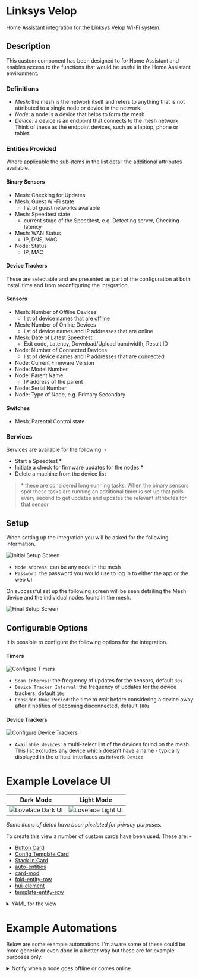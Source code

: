 
# Linksys Velop

Home Assistant integration for the Linksys Velop Wi-Fi system.

## Description

This custom component has been designed to for Home Assistant and enables 
access to the functions that would be useful in the Home Assistant environment.

### Definitions
 
- _Mesh_: the mesh is the network itself and refers to anything that is not 
  attributed to a single node or device in  the network.
- _Node_: a node is a device that helps to form the mesh.
- _Device_: a device is an endpoint that connects to the mesh network. Think 
  of these as the endpoint devices, such as a laptop, phone or tablet. 

### Entities Provided
Where applicable the sub-items in the list detail the additional attributes 
available.

#### Binary Sensors

- Mesh: Checking for Updates
- Mesh: Guest Wi-Fi state
  - list of guest networks available
- Mesh: Speedtest state
  - current stage of the Speedtest, e.g. Detecting server, Checking latency
- Mesh: WAN Status
  - IP, DNS, MAC
- Node: Status
  - IP, MAC

#### Device  Trackers

These are selectable and are presented as part of the configuration at both 
install time and from reconfiguring the integration.

#### Sensors

- Mesh: Number of Offline Devices
  - list of device names that are offline
- Mesh: Number of Online Devices
  - list of device names and IP addresses that are online
- Mesh: Date of Latest Speedtest
  - Exit code, Latency, Download/Upload bandwidth, Result ID
- Node: Number of Connected Devices
  - list of device names and IP addresses that are connected
- Node: Current Firmware Version
- Node: Model Number
- Node: Parent Name
  - IP address of the parent
- Node: Serial Number
- Node: Type of Node, e.g. Primary Secondary

#### Switches

- Mesh: Parental Control state

### Services

Services are available for the following: -

- Start a Speedtest &ast;
- Initiate a check for firmware updates for the nodes &ast;
- Delete a machine from the device list

> &ast; these are considered long-running tasks. When the binary sensors spot 
  these tasks are running an additional timer is set up that polls every 
  second to get updates and updates the relevant attributes for that sensor.    

## Setup

When setting up the integration you will be asked for the following information.

![Initial Setup Screen](https://github.com/uvjim/linksys_velop/raw/main/images/setup_user.png)

- `Node address`: can be any node in the mesh
- `Password`: the password you would use to log in to either the app or the 
  web UI

On successful set up the following screen will be seen detailing the Mesh 
device and the individual nodes found in the mesh.

![Final Setup Screen](https://github.com/uvjim/linksys_velop/raw/main/images/setup_final.png)

## Configurable Options

It is possible to configure the following options for the integration.

#### Timers

![Configure Timers](https://github.com/uvjim/linksys_velop/raw/main/images/config_timers.png)

- `Scan Interval`: the frequency of updates for the sensors, default `30s`
- `Device Tracker Interval`: the frequency of updates for the device 
  trackers, default `10s`
- `Consider Home Period`: the time to wait before considering a device away 
  after it notifies of becoming disconnected, default `180s`

#### Device Trackers

![Configure Device Trackers](https://github.com/uvjim/linksys_velop/raw/main/images/config_device_trackers.png)

- `Available devices`: a multi-select list of the devices found on the mesh. 
  This list excludes any device which doesn't have a name - typically 
  displayed in the official interfaces as `Network Device`

# Example Lovelace UI

| Dark Mode | Light Mode |
|:---:|:---:|
| ![Lovelace Dark UI](https://github.com/uvjim/linksys_velop/raw/main/images/lovelace_dark.png) | ![Lovelace Light UI](https://github.com/uvjim/linksys_velop/raw/main/images/lovelace_light.png) |

*Some items of detail have been pixelated for privacy purposes.*

To create this view a number of custom cards have been used.  These are: -

- [Button Card](https://github.com/custom-cards/button-card)
- [Config Template Card](https://github.com/thomasloven/lovelace-hui-element)
- [Stack In Card](https://github.com/custom-cards/stack-in-card)
- [auto-entities](https://github.com/thomasloven/lovelace-auto-entities)
- [card-mod](https://github.com/thomasloven/lovelace-card-mod)
- [fold-entity-row](https://github.com/thomasloven/lovelace-fold-entity-row)
- [hui-element](https://github.com/thomasloven/lovelace-hui-element)
- [template-entity-row](https://github.com/thomasloven/lovelace-template-entity-row)

<details>
  <summary>YAML for the view</summary>

  ```yaml
  - title: Mesh
    path: mesh
    icon: ''
    badges: []
    cards:
      - type: custom:button-card
        color_type: blank-card
      - type: custom:stack-in-card
        cards:
          - type: custom:button-card
            entity: binary_sensor.velop_mesh_wan_status
            show_name: false
            icon: hass:web
            tap_action:
              action: none
            custom_fields:
              attr_dns_servers: '[[[ return entity.attributes.dns ]]]'
              attr_public_ip: '[[[ return entity.attributes.ip ]]]'
              attr_speedtest_latest: |
                [[[
                  var entity_speedtest = states['sensor.velop_mesh_speedtest_latest']          
                  var d = new Date(entity_speedtest.state)
                  return d.toLocaleString()
                ]]]
              attr_speedtest_details: |
                [[[
                  var round2 = (num) => Math.round(num * 100) / 100
                  var spacing_internal = 5
                  var spacing_external = 30
                  var icon_size = 22
                  var entity_speedtest = states['sensor.velop_mesh_speedtest_latest']
                  var latency = entity_speedtest.attributes.latency
                  var download_bandwidth = round2(entity_speedtest.attributes.download_bandwidth / 1024)
                  var upload_bandwidth = round2(entity_speedtest.attributes.upload_bandwidth / 1024)        
  
                  return `<span style="margin-right: ${spacing_external}px;">
                            <ha-icon icon="hass:swap-horizontal" style="width: ${icon_size}px;"></ha-icon>
                            <span>${latency}ms</span>
                          </span>
                          <span style="margin-right: ${spacing_external}px;">
                            <ha-icon icon="hass:cloud-download-outline" style="width: ${icon_size}px;"></ha-icon>
                            <span>${download_bandwidth} Mbps</span>
                          </span>
                          <span>
                            <ha-icon icon="hass:cloud-upload-outline" style="width: ${icon_size}px;"></ha-icon>
                            <span>${upload_bandwidth} Mbps</span>
                          </span>
                          `
                ]]]
            state:
              - value: 'on'
                color: cyan
              - value: 'off'
                color: red
            styles:
              card:
                - padding: 16px
              grid:
                - grid-template-areas: >-
                    "attr_dns_servers . attr_public_ip" "i i i"
                    "attr_speedtest_details attr_speedtest_details
                    attr_speedtest_details" "attr_speedtest_latest
                    attr_speedtest_latest attr_speedtest_latest"
                - grid-template-rows: 5% 1fr 5% 5%
                - grid-template-columns: 1fr min-content 1fr
              custom_fields:
                attr_dns_servers:
                  - justify-self: self-start
                attr_public_ip:
                  - justify-self: self-end
            extra_styles: >
              div[id^="attr_"] { font-size: smaller; color:
              var(--disabled-text-color);
  
              }
  
              div[id^="attr_speedtest_"] { margin-top: 10px; }
  
              #attr_speedtest_latest::before { content: 'As at:' }
  
              #attr_public_ip::before { content: 'Public IP: ' }
  
              #attr_dns_servers::before { content: 'DNS: ' }
          - type: entities
            entities:
              - type: divider
              - type: custom:fold-entity-row
                padding: 0
                group_config:
                  card_mod:
                    style: |
                      state-badge { display: none; }
                      state-badge + div { margin-left: 8px !important; }
                head:
                  type: custom:template-entity-row
                  name: Feature States
                  card_mod:
                    style: |
                      state-badge { display: none; }
                      state-badge + div { margin-left: 8px !important; }
                      .info.pointer { font-weight: 500; }
                      .state { margin-right: 10px; }
                entities:
                  - type: custom:template-entity-row
                    entity: binary_sensor.velop_mesh_parental_control
                    name: >-
                      {{ state_attr(config.entity,
                      'friendly_name').split(':')[1].strip() }}
                    state: >-
                      _(component.binary_sensor.state._.{{ states(config.entity)
                      }})
                  - type: custom:template-entity-row
                    entity: binary_sensor.velop_mesh_check_for_updates_status
                    name: >-
                      {{ state_attr(config.entity,
                      'friendly_name').split(':')[1].strip() }}
                    state: >-
                      _(component.binary_sensor.state._.{{ states(config.entity)
                      }})
              - type: custom:fold-entity-row
                padding: 0
                clickable: true
                group_config:
                  card_mod:
                    style:
                      hui-generic-entity-row:
                        $: |
                          state-badge { display: none; }
                          state-badge + div { margin-left: 8px !important; }
                head:
                  type: custom:template-entity-row
                  entity: sensor.velop_mesh_online_devices
                  name: >-
                    {{ state_attr(config.entity,
                    'friendly_name').split(':')[1].strip() }}
                  card_mod:
                    style: |
                      state-badge { display: none; }
                      state-badge + div { margin-left: 8px !important; }
                      .info.pointer { font-weight: 500; }
                      .state { margin-right: 10px; }
                entities:
                  - type: custom:hui-element
                    card_type: markdown
                    card_mod:
                      style:
                        .: |
                          ha-card { border-radius: 0px; box-shadow: none; }
                          ha-markdown { padding: 16px 0px 0px !important; }
                        ha-markdown$: >
                          table { width: 100%; }
  
                          tbody tr:nth-child(2n+1) { background-color:
                          var(--table-row-background-color); }
  
                          thead tr th, tbody tr td { padding: 0px 10px; }
                    content: >
                      {% set devices =
                      state_attr('sensor.velop_mesh_online_devices', 'devices')
                      %} | # | Name | IP |
  
                      |:---:|---|---:| {%- for device in devices -%}
                        {% set idx = loop.index %}
                        {%- for device_name, device_ip in device.items() %}
                      {{ "| {} | {} | {} |".format(idx, device_name,
                      ",".join(device_ip)) }}
                        {%- endfor %}
                      {%- endfor %}
              - type: custom:fold-entity-row
                padding: 0
                clickable: true
                group_config:
                  card_mod:
                    style:
                      hui-generic-entity-row:
                        $: |
                          state-badge { display: none; }
                          state-badge + div { margin-left: 8px !important; }
                head:
                  type: custom:template-entity-row
                  entity: sensor.velop_mesh_offline_devices
                  name: >-
                    {{ state_attr(config.entity,
                    'friendly_name').split(':')[1].strip() }}
                  card_mod:
                    style: |
                      state-badge { display: none; }
                      state-badge + div { margin-left: 8px !important; }
                      .info.pointer { font-weight: 500; }
                      .state { margin-right: 10px; }
                entities:
                  - type: custom:hui-element
                    card_type: markdown
                    card_mod:
                      style:
                        .: |
                          ha-card { border-radius: 0px; box-shadow: none; }
                          ha-markdown { padding: 16px 0px 0px !important; }
                        ha-markdown$: >
                          table { width: 100%; }
  
                          tbody tr:nth-child(2n+1) { background-color:
                          var(--table-row-background-color); }
  
                          thead tr th, tbody tr td { padding: 0px 10px; }
                    content: >
                      {% set devices =
                      state_attr('sensor.velop_mesh_offline_devices', 'devices')
                      %}
  
                      | # | Name |
  
                      |:---:|---|
  
                      {% for device in devices %} {{ "| {} | {}
                      |".format(loop.index, device) }}
  
                      {% endfor %}
      - type: custom:auto-entities
        card:
          type: vertical-stack
        card_param: cards
        filter:
          include:
            - entity_id: /^binary_sensor\.velop_(?!(mesh)).*_status/
              options:
                type: custom:stack-in-card
                cards:
                  - type: custom:button-card
                    entity: this.entity_id
                    aspect_ratio: 3/1
                    size: 100%
                    show_entity_picture: true
                    show_last_changed: true
                    entity_picture: |
                      [[[
                        var entity_model = states['sensor.' + entity.entity_id.split('.')[1].split('_').slice(0, -1).join('_') + '_model']
                        return '/local/velop_nodes/' + entity_model.state + '.png'
                      ]]]
                    name: |
                      [[[
                        return entity.attributes.friendly_name.replace("Velop", "").split(":")[0].trim()
                      ]]]
                    custom_fields:
                      attr_label_model: Model
                      attr_model: |
                        [[[
                          var entity_model_id = "sensor." + entity.entity_id.split(".")[1].split("_").slice(0, -1).join("_") + "_model"
                          var entity_model = states[entity_model_id]
  
                          return entity_model.state
                        ]]]
                      attr_label_serial: Serial
                      attr_serial: |
                        [[[
                          var entity_serial_id = "sensor." + entity.entity_id.split(".")[1].split("_").slice(0, -1).join("_") + "_serial"
                          var entity_serial = states[entity_serial_id]
  
                          return entity_serial.state
                        ]]]
                      attr_parent: |
                        [[[
                          var ret
                          var entity_parent_id = "sensor." + entity.entity_id.split(".")[1].split("_").slice(0, -1).join("_") + "_parent"
                          var entity_parent = states[entity_parent_id]
                          if (entity_parent.state != 'unknown') {
                            ret = 'Connected to ' + entity_parent.state
                          }
  
                          return ret || "N/A"
                        ]]]
                      attr_label_ip: IP Address
                      attr_ip: |
                        [[[
                          var ret = entity.attributes.ip || undefined
  
                          return ret || "N/A"
                        ]]]
                      attr_status: |
                        [[[
                          return `<ha-icon 
                            icon="hass:checkbox-blank-circle"
                            style="width: 24px; height: 24px;">
                            </ha-icon>`
                        ]]]
                    extra_styles: >
                      div[id^="attr_"] { justify-self: end; }
  
                      div[id^="attr_label_"] { justify-self: start; margin-left:
                      20px }
  
                      #label, #attr_parent { padding-top: 25px; font-size:
                      smaller; }
                    styles:
                      card:
                        - padding: 16px
                      grid:
                        - grid-template-areas: >-
                            "n n attr_status" "i attr_label_model attr_model" "i
                            attr_label_serial attr_serial" "i attr_label_ip
                            attr_ip" "l l attr_parent"
                        - grid-template-rows: 1fr 1fr 1fr 1fr 1fr
                        - grid-template-columns: 15% 1fr max-content
                      name:
                        - font-size: larger
                        - justify-self: start
                        - padding-bottom: 20px
                      label:
                        - justify-self: start
                      custom_fields:
                        attr_parent:
                          - justify-self: end
                        attr_status:
                          - position: absolute
                          - top: 8px
                          - right: 16px
                          - color: |-
                              [[[
                                return (entity.state == 'on' ? 'cyan' : 'red')
                              ]]]
                  - type: entities
                    card_mod:
                      style: |
                        #states { padding-left: 8px; padding-right: 8px; }
                    entities:
                      - type: divider
                      - type: custom:config-template-card
                        variables:
                          CONNECTED_DEVICES: >
                            "sensor." +
                            "this.entity_id".split(".")[1].split("_").slice(0,
                            -1).join("_") + "_connected_devices"
                          CONNECTED_DEVICES_TEXT: |
                            (entity_id) => {
                              var ret = `
                            | # | Name | IP |
                            |:---:|---|---:|
                            `
                              if (states[entity_id].attributes.devices) {
                                states[entity_id].attributes.devices.forEach((device, idx) => {
                                  ret += "| " + (idx + 1) + " | " + device.name + " | " + device.ip + " |\n"
                                })
                              }
                              return ret
                            }
                        entities:
                          - ${CONNECTED_DEVICES}
                        card:
                          type: custom:fold-entity-row
                          padding: 0
                          clickable: true
                          group_config:
                            card_mod:
                              style:
                                hui-generic-entity-row:
                                  $: >
                                    state-badge { display: none; }
  
                                    state-badge + div { margin-left: 8px
                                    !important; }
                          head:
                            type: custom:template-entity-row
                            entity: ${CONNECTED_DEVICES}
                            name: >-
                              {{ state_attr(config.entity,
                              'friendly_name').split(':')[1].strip() }}
                            card_mod:
                              style: >
                                state-badge { display: none; }
  
                                state-badge + div { margin-left: 8px !important;
                                }
  
                                .info.pointer { font-weight: 500; }
  
                                .state { margin-right: 10px; }
                          entities:
                            - type: custom:hui-element
                              card_type: markdown
                              card_mod:
                                style:
                                  .: >
                                    ha-card { border-radius: 0px; box-shadow:
                                    none; }
  
                                    ha-markdown { padding: 16px 0px 0px
                                    !important; }
                                  ha-markdown$: >
                                    table { width: 100%; }
  
                                    tbody tr:nth-child(2n+1) { background-color:
                                    var(--table-row-background-color); }
  
                                    thead tr th, tbody tr td { padding: 0px
                                    10px; }
                              content: ${CONNECTED_DEVICES_TEXT(CONNECTED_DEVICES)}
  ```
</details>

# Example Automations

Below are some example automations. I'm aware some of these could be more 
generic or even done in a better way but these are for example purposes only.

<details>
  <summary>Notify when a node goes offline or comes online</summary>

  ```yaml
  alias: 'Notify: Velop node online/offline'
  description: ''
  trigger:
    - platform: state
      entity_id: binary_sensor.velop_utility_status
      id: Node Online
      from: 'off'
      to: 'on'
    - platform: state
      entity_id: binary_sensor.velop_utility_status
      id: Node Offline
      from: 'on'
      to: 'off'
  condition: []
  action:
    - choose:
        - conditions:
            - condition: trigger
              id: Node Online
          sequence:
            - service: persistent_notification.create
              data:
                message: Node is online
        - conditions:
            - condition: trigger
              id: Node Offline
          sequence:
            - service: persistent_notification.create
              data:
                message: Node is offline
      default: []
  mode: single
  ```
</details>
